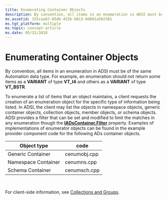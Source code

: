 ```yaml
---
title: Enumerating Container Objects
description: By convention, all items in an enumeration in ADSI must be of the same Automation data type. For example, an enumeration should not return some items as a VARIANT of type VT\_I4 and others as a VARIANT of type VT\_BSTR.
ms.assetid: 155caa67-05db-432b-b813-0d891a502301
ms.tgt_platform: multiple
ms.topic: concept-article
ms.date: 05/31/2018
---
```


# Enumerating Container Objects

By convention, all items in an enumeration in ADSI must be of the same Automation data type. For example, an enumeration should not return some items as a **VARIANT** of type **VT\_I4** and others as a **VARIANT** of type **VT\_BSTR**.

To enumerate a list of items that an object maintains, a client requests the creation of an enumeration object for the specific type of information being listed. In ADSI, the client may list the objects in namespace objects, generic container objects, collection objects, member objects, or schema objects. ADSI provides a filter that can be set and modified to limit the matches in any enumeration though the [**IADsContainer.Filter**](iadscontainer-property-methods.md) property. Examples of implementations of enumerator objects can be found in the example provider component code for the following ADs container objects.



| Object type         | code         |
|---------------------|--------------|
| Generic Container   | cenumobj.cpp |
| Namespace Container | cenumns.cpp  |
| Schema Container    | cenumsch.cpp |



 

For client-side information, see [Collections and Groups](collections-and-groups.md).

 

 




